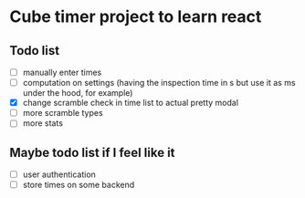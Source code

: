 # Cube timer project to learn react

## Todo list
- [ ] manually enter times
- [ ] computation on settings (having the inspection time in s but use it as ms under the hood, for example)
- [x] change scramble check in time list to actual pretty modal
- [ ] more scramble types
- [ ] more stats

## Maybe todo list if I feel like it
- [ ] user authentication
- [ ] store times on some backend